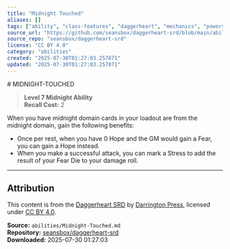 ```yaml
---
title: "Midnight Touched"
aliases: []
tags: ["ability", "class-features", "daggerheart", "mechanics", "powers", "reference", "srd", "ttrpg"]
source_url: "https://github.com/seansbox/daggerheart-srd/blob/main/abilities/Midnight-Touched.md"
source_repo: "seansbox/daggerheart-srd"
license: "CC BY 4.0"
category: "abilities"
created: "2025-07-30T01:27:03.257871"
updated: "2025-07-30T01:27:03.257871"
---
```


﻿# MIDNIGHT-TOUCHED

> **Level 7 Midnight Ability**  
> **Recall Cost:** 2

When you have midnight domain cards in your loadout are from the midnight domain, gain the following benefits:

- Once per rest, when you have 0 Hope and the GM would gain a Fear, you can gain a Hope instead.
- When you make a successful attack, you can mark a Stress to add the result of your Fear Die to your damage roll.

---

## Attribution

This content is from the [Daggerheart SRD](https://github.com/seansbox/daggerheart-srd/blob/main/abilities/Midnight-Touched.md) by [Darrington Press](https://darringtonpress.com/), licensed under [CC BY 4.0](https://creativecommons.org/licenses/by/4.0/).

**Source:** `abilities/Midnight-Touched.md`  
**Repository:** [seansbox/daggerheart-srd](https://github.com/seansbox/daggerheart-srd)  
**Downloaded:** 2025-07-30 01:27:03

